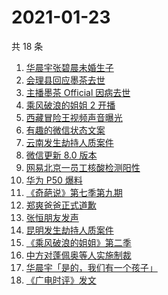 # 2021-01-23

共 18 条

<!-- BEGIN -->
<!-- 最后更新时间 Sat Jan 23 2021 20:23:03 GMT+0800 (CST) -->
1. [华晨宇张碧晨未婚生子](https://www.zhihu.com/search?q=华晨宇张碧晨)
1. [会理县回应墨茶去世 ](https://www.zhihu.com/search?q=墨茶)
1. [主播墨茶 Official 因病去世](https://www.zhihu.com/search?q=墨茶去世)
1. [乘风破浪的姐姐 2 开播](https://www.zhihu.com/search?q=乘风破浪的姐姐第二季)
1. [西藏冒险王视频声音曝光](https://www.zhihu.com/search?q=西藏冒险王)
1. [有趣的微信状态文案](https://www.zhihu.com/search?q=微信状态)
1. [云南发生劫持人质案件](https://www.zhihu.com/search?q=云南劫持)
1. [微信更新 8.0 版本](https://www.zhihu.com/search?q=微信更新)
1. [网易北京一员工核酸检测阳性](https://www.zhihu.com/search?q=网易)
1. [华为 P50 爆料](https://www.zhihu.com/search?q=华为p50)
1. [《奇葩说》第七季第九期](https://www.zhihu.com/search?q=奇葩说)
1. [郑爽爸爸正式道歉](https://www.zhihu.com/search?q=郑爽)
1. [张恒朋友发声 ](https://www.zhihu.com/search?q=张恒朋友采访)
1. [昆明发生劫持人质案件](https://www.zhihu.com/search?q=昆明劫持)
1. [《乘风破浪的姐姐》第二季](https://www.zhihu.com/search?q=浪姐2)
1. [中方对蓬佩奥等人实施制裁](https://www.zhihu.com/search?q=制裁蓬佩奥)
1. [华晨宇「是的，我们有一个孩子」](https://www.zhihu.com/search?q=华晨宇张碧晨)
1. [《广电时评》发文](https://www.zhihu.com/search?q=广电封杀郑爽)
<!-- END -->
